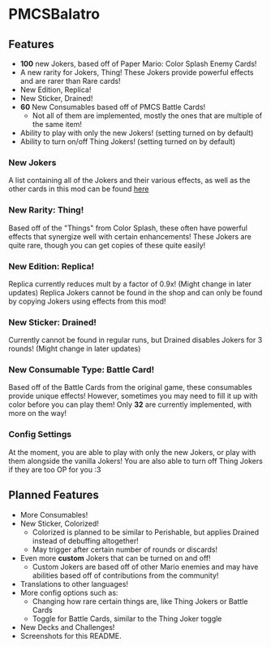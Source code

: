 # PMCSBalatro

## Features
- **100** new Jokers, based off of Paper Mario: Color Splash Enemy Cards!
- A new rarity for Jokers, Thing! These Jokers provide powerful effects and are rarer than Rare cards!
- New Edition, Replica!
- New Sticker, Drained!
- **60** New Consumables based off of PMCS Battle Cards!
  - Not all of them are implemented, mostly the ones that are multiple of the same item!
- Ability to play with only the new Jokers! (setting turned on by default)
- Ability to turn on/off Thing Jokers! (setting turned on by default)

### New Jokers
A list containing all of the Jokers and their various effects, as well as the other cards in this mod can be found [here](https://docs.google.com/spreadsheets/d/1ehufdjT9kCz5n27Fg7r3Jgo9ASitgImbhOztxyOh8qI/edit?usp=sharing)

### New Rarity: Thing!
Based off of the "Things" from Color Splash, these often have powerful effects that synergize well with certain enhancements!
These Jokers are quite rare, though you can get copies of these quite easily!

### New Edition: Replica!
Replica currently reduces mult by a factor of 0.9x! (Might change in later updates) 
Replica Jokers cannot be found in the shop and can only be found by copying Jokers using effects from this mod!

### New Sticker: Drained!
Currently cannot be found in regular runs, but Drained disables Jokers for 3 rounds! (Might change in later updates)

### New Consumable Type: Battle Card!
Based off of the Battle Cards from the original game, these consumables provide unique effects! However, sometimes
you may need to fill it up with color before you can play them! Only **32** are currently implemented, with more on
the way!

### Config Settings
At the moment, you are able to play with only the new Jokers, or play with them alongside the vanilla Jokers!
You are also able to turn off Thing Jokers if they are too OP for you :3

## Planned Features
- More Consumables!
- New Sticker, Colorized!
  - Colorized is planned to be similar to Perishable, but applies Drained instead of debuffing altogether!
  - May trigger after certain number of rounds or discards! 
- Even more **custom** Jokers that can be turned on and off!
  - Custom Jokers are based off of other Mario enemies and may have abilities based off of contributions from the community!
- Translations to other languages!
- More config options such as:
  - Changing how rare certain things are, like Thing Jokers or Battle Cards
  - Toggle for Battle Cards, similar to the Thing Joker toggle
- New Decks and Challenges!
- Screenshots for this README.
